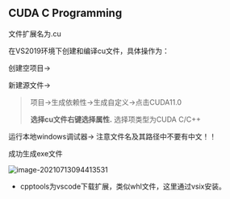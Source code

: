 ## CUDA C Programming

文件扩展名为.cu

在VS2019环境下创建和编译cu文件，具体操作为：

创建空项目->

新建源文件->

> ​		项目->生成依赖性->生成自定义->点击CUDA11.0
>
> ​		**选择cu文件右键选择属性.** 选择项类型为CUDA C/C++

运行本地windows调试器->  注意文件名及其路径中不要有中文！！

成功生成exe文件

![image-20210713094413531](C:/Users/WZQ/AppData/Roaming/Typora/typora-user-images/image-20210713094413531.png)

- cpptools为vscode下载扩展，类似whl文件，这里通过vsix安装。